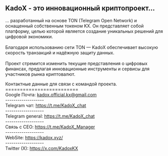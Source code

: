 ## KadoX - это инновационный криптопроект...
... разработанный на основе TON (Telegram Open Network) и оснащенный собственным токеном KX.
Он представляет собой платформу, целью которой является создание уникальных решений для цифровой экономики. <br><br>
Благодаря использованию сети TON — KadoX обеспечивает высокую скорость транзакций и надёжную защиту данных. <br><br>
Проект стремится изменить текущие представления о цифровых финансах, предлагая инновационные инструменты и сервисы для участников рынка криптовалют.

Контактные данные для связи с командой проекта.<br>=========================<br>
Google Почта: kadox.official.kx@gmail.com
<br>-------------------<br>
Telegram чат: https://t.me/KadoX_chat
<br>-------------------<br>
Telegram general:
https://t.me/KadoX_chat
<br>-------------------<br>
Связь с CEO: https://t.me/KadoX_Manager
<br>-------------------<br>
WebSite:
https://kadox.xyz/
<br>-------------------<br>
Twitter (X):
https://x.com/KadoxKX
